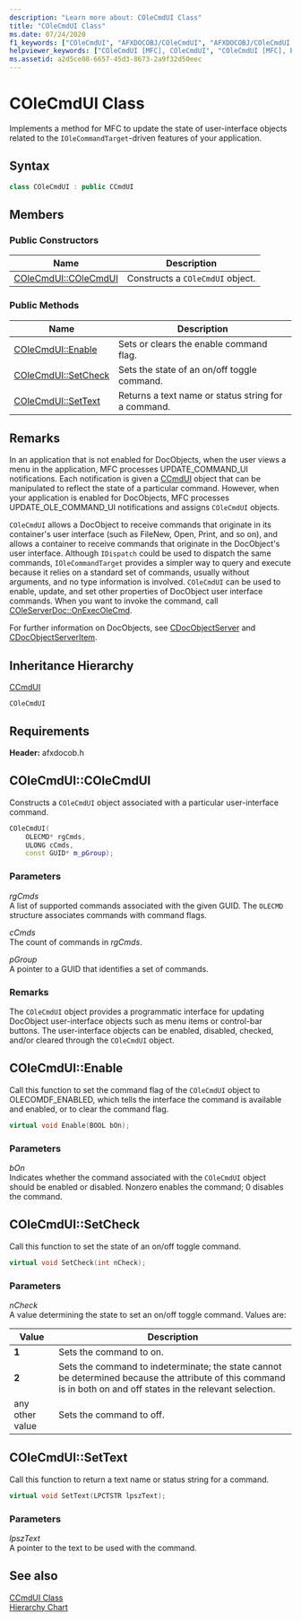 ```yaml
---
description: "Learn more about: COleCmdUI Class"
title: "COleCmdUI Class"
ms.date: 07/24/2020
f1_keywords: ["COleCmdUI", "AFXDOCOBJ/COleCmdUI", "AFXDOCOBJ/COleCmdUI::COleCmdUI", "AFXDOCOBJ/COleCmdUI::Enable", "AFXDOCOBJ/COleCmdUI::SetCheck", "AFXDOCOBJ/COleCmdUI::SetText"]
helpviewer_keywords: ["COleCmdUI [MFC], COleCmdUI", "COleCmdUI [MFC], Enable", "COleCmdUI [MFC], SetCheck", "COleCmdUI [MFC], SetText"]
ms.assetid: a2d5ce08-6657-45d3-8673-2a9f32d50eec
---
```

# COleCmdUI Class

Implements a method for MFC to update the state of user-interface objects related to the `IOleCommandTarget`-driven features of your application.

## Syntax

```cpp
class COleCmdUI : public CCmdUI
```

## Members

### Public Constructors

|Name|Description|
|----------|-----------------|
|[COleCmdUI::COleCmdUI](#colecmdui)|Constructs a `COleCmdUI` object.|

### Public Methods

|Name|Description|
|----------|-----------------|
|[COleCmdUI::Enable](#enable)|Sets or clears the enable command flag.|
|[COleCmdUI::SetCheck](#setcheck)|Sets the state of an on/off toggle command.|
|[COleCmdUI::SetText](#settext)|Returns a text name or status string for a command.|

## Remarks

In an application that is not enabled for DocObjects, when the user views a menu in the application, MFC processes UPDATE_COMMAND_UI notifications. Each notification is given a [CCmdUI](../../mfc/reference/ccmdui-class.md) object that can be manipulated to reflect the state of a particular command. However, when your application is enabled for DocObjects, MFC processes UPDATE_OLE_COMMAND_UI notifications and assigns `COleCmdUI` objects.

`COleCmdUI` allows a DocObject to receive commands that originate in its container's user interface (such as FileNew, Open, Print, and so on), and allows a container to receive commands that originate in the DocObject's user interface. Although `IDispatch` could be used to dispatch the same commands, `IOleCommandTarget` provides a simpler way to query and execute because it relies on a standard set of commands, usually without arguments, and no type information is involved. `COleCmdUI` can be used to enable, update, and set other properties of DocObject user interface commands. When you want to invoke the command, call [COleServerDoc::OnExecOleCmd](../../mfc/reference/coleserverdoc-class.md#onexecolecmd).

For further information on DocObjects, see [CDocObjectServer](../../mfc/reference/cdocobjectserver-class.md) and [CDocObjectServerItem](../../mfc/reference/cdocobjectserveritem-class.md).

## Inheritance Hierarchy

[CCmdUI](../../mfc/reference/ccmdui-class.md)

`COleCmdUI`

## Requirements

**Header:** afxdocob.h

## <a name="colecmdui"></a> COleCmdUI::COleCmdUI

Constructs a `COleCmdUI` object associated with a particular user-interface command.

```cpp
COleCmdUI(
    OLECMD* rgCmds,
    ULONG cCmds,
    const GUID* m_pGroup);
```

### Parameters

*rgCmds*<br/>
A list of supported commands associated with the given GUID. The `OLECMD` structure associates commands with command flags.

*cCmds*<br/>
The count of commands in *rgCmds*.

*pGroup*<br/>
A pointer to a GUID that identifies a set of commands.

### Remarks

The `COleCmdUI` object provides a programmatic interface for updating DocObject user-interface objects such as menu items or control-bar buttons. The user-interface objects can be enabled, disabled, checked, and/or cleared through the `COleCmdUI` object.

## <a name="enable"></a> COleCmdUI::Enable

Call this function to set the command flag of the `COleCmdUI` object to OLECOMDF_ENABLED, which tells the interface the command is available and enabled, or to clear the command flag.

```cpp
virtual void Enable(BOOL bOn);
```

### Parameters

*bOn*<br/>
Indicates whether the command associated with the `COleCmdUI` object should be enabled or disabled. Nonzero enables the command; 0 disables the command.

## <a name="setcheck"></a> COleCmdUI::SetCheck

Call this function to set the state of an on/off toggle command.

```cpp
virtual void SetCheck(int nCheck);
```

### Parameters

*nCheck*<br/>
A value determining the state to set an on/off toggle command. Values are:

|Value|Description|
|-----------|-----------------|
|**1**|Sets the command to on.|
|**2**|Sets the command to indeterminate; the state cannot be determined because the attribute of this command is in both on and off states in the relevant selection.|
|any other value|Sets the command to off.|

## <a name="settext"></a> COleCmdUI::SetText

Call this function to return a text name or status string for a command.

```cpp
virtual void SetText(LPCTSTR lpszText);
```

### Parameters

*lpszText*<br/>
A pointer to the text to be used with the command.

## See also

[CCmdUI Class](../../mfc/reference/ccmdui-class.md)<br/>
[Hierarchy Chart](../../mfc/hierarchy-chart.md)
